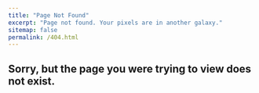 ```yaml
---
title: "Page Not Found"
excerpt: "Page not found. Your pixels are in another galaxy."
sitemap: false
permalink: /404.html
---
```


## Sorry, but the page you were trying to view does not exist.